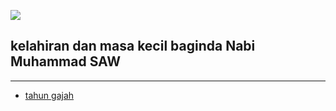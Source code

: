 ![](/img/Muhammad.jpg)
## kelahiran dan masa kecil baginda Nabi Muhammad SAW
---
* [tahun gajah](/sirah/kecil/tahun-gajah.md)
